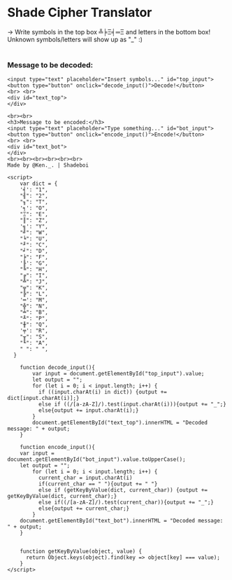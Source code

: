 <body>
<br><br><br><br>
<h1>Shade Cipher Translator</h1>

-> Write symbols in the top box ╩╞Ξ╡═Ξ and letters in the bottom box! Unknown symbols/letters will show up as "_" :)
<br><br>
<h3>Message to be decoded:</h3>
    
    <input type="text" placeholder="Insert symbols..." id="top_input">
    <button type="button" onclick="decode_input()">Decode!</button>
    <br> <br>
    <div id="text_top">
    </div>
    
    <br><br>
    <h3>Message to be encoded:</h3>
    <input type="text" placeholder="Type something..." id="bot_input">
    <button type="button" onclick="encode_input()">Encode!</button>
    <br> <br>
    <div id="text_bot">
    </div>
    <br><br><br><br><br><br>
    Made by @Ken._. | Shadeboi
 
    <script>
        var dict = {
        '╡': "1", 
        "╢": "2", 
        "╖": "T", 
        '╕': "O", 
        "Ξ": "E",
        "║": "Z", 
        '╗': "Y", 
        "╝": "W", 
        "╘": "U", 
        "╜": "C", 
        "╛": "D", 
        "╞": "F", 
        '╟': "G", 
        "╚": "H", 
        "╔": "I", 
        "╩": "J", 
        "╦": "K", 
        "╠": "L", 
        '═': "M", 
        "╬": "N", 
        "╧": "B", 
        "╨": "P", 
        "╫": "Q", 
        '╤': "R", 
        "╥": "S", 
        "╙": "A", 
        " ": " ",
      }
      
        function decode_input(){
            var input = document.getElementById("top_input").value;
            let output = "";
            for (let i = 0; i < input.length; i++) {                                                              
              if ((input.charAt(i) in dict)) {output += dict[input.charAt(i)];} 
              else if ((/[a-zA-Z]/).test(input.charAt(i))){output += "_";}
              else{output += input.charAt(i);}                               
            }
            document.getElementById("text_top").innerHTML = "Decoded message: " + output;
        }
        
        function encode_input(){
        var input = document.getElementById("bot_input").value.toUpperCase();                                     
        let output = "";
            for (let i = 0; i < input.length; i++) {
              current_char = input.charAt(i)
              if(current_char == " "){output += " "}
              else if (getKeyByValue(dict, current_char)) {output += getKeyByValue(dict, current_char);} 
              else if((/[a-zA-Z]/).test(current_char)){output += "_";} 
              else{output += current_char;}
            }
        document.getElementById("text_bot").innerHTML = "Decoded message: " + output;
        }
        
                                             
        function getKeyByValue(object, value) {
          return Object.keys(object).find(key => object[key] === value);
        }
    </script> 
  </body>  


